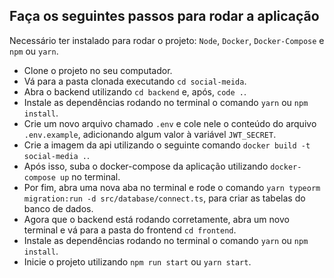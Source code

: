 ## Faça os seguintes passos para rodar a aplicação

 Necessário ter instalado para rodar o projeto: `Node`, `Docker`, `Docker-Compose` e `npm` ou `yarn`.

 - Clone o projeto no seu computador.
 - Vá para a pasta clonada executando `cd social-meida`.
 - Abra o backend utilizando `cd backend` e, após, `code .`.
 - Instale as dependências rodando no terminal o comando `yarn` ou `npm install`.
 - Crie um novo arquivo chamado `.env` e cole nele o conteúdo do arquivo `.env.example`, adicionando algum valor à variável `JWT_SECRET`.
 - Crie a imagem da api utilizando o seguinte comando `docker build -t social-media .`.
 - Após isso, suba o docker-compose da aplicação utilizando `docker-compose up` no terminal.
 - Por fim, abra uma nova aba no terminal e rode o comando `yarn typeorm migration:run -d src/database/connect.ts`, para criar as tabelas do banco de dados.
 - Agora que o backend está rodando corretamente, abra um novo terminal e vá para a pasta do frontend `cd frontend`.
 - Instale as dependências rodando no terminal o comando `yarn` ou `npm install`.
 - Inicie o projeto utilizando `npm run start` ou `yarn start`.
